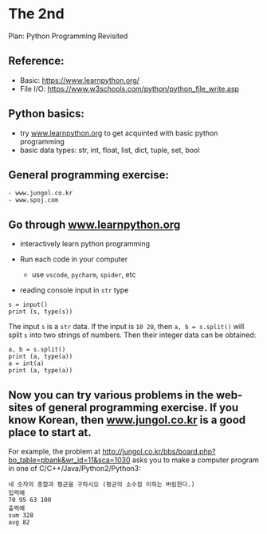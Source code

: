 # The 2nd

Plan: Python Programming Revisited

## Reference: 
- Basic: https://www.learnpython.org/
- File I/O: https://www.w3schools.com/python/python_file_write.asp

## Python basics: 
- try www.learnpython.org to get acquinted with basic python programming
- basic data types: str, int, float, list, dict, tuple, set, bool

## General programming exercise:
    - www.jungol.co.kr
    - www.spoj.com

## Go through www.learnpython.org
- interactively learn python programming
- Run each code in your computer
    - use `vscode`, `pycharm`, `spider`, etc
        
- reading console input in `str` type
```
s = input()
print (s, type(s))
```
The input `s` is a `str` data. If the input is `10 20`, then `a, b = s.split()` will split `s` into two strings of numbers. Then their integer data can be obtained:
```
a, b = s.split()
print (a, type(a))
a = int(a)
print (a, type(a))
```
Now you can try various problems in the web-sites of general programming exercise. 
If you know Korean, then www.jungol.co.kr is a good place to start at.
---
For example, the problem at http://jungol.co.kr/bbs/board.php?bo_table=pbank&wr_id=11&sca=1030 asks you to make a computer program in one of C/C++/Java/Python2/Python3:
```
네 숫자의 총합과 평균을 구하시오 (평균의 소수점 이하는 버림한다.)
입력예
70 95 63 100
출력예
sum 328
avg 82
```


